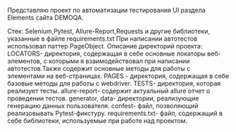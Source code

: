 Представляю проект по автоматизации тестирования UI раздела Elements сайта DEMOQA.


Стек: Selenium,Pytest, Allure-Report,Requests и другие библиотеки, указанные в файле requirements.txt
При написании автотестов использовал паттер PageObject.
Описание директорий проекта:
LOCATORS- директория, содержащая в себе основные локаторы веб-элементов, с которыми я взаимодействовал при написании автотестов.Также содержит основные методы для работы с элементами на веб-страницах.
PAGES - директория, содержащая в себе базовые методы для работы с webdriver.
TESTS- директория, которая реализует тесты.
allure-report- cодержит актуальный allure отчет о проведении тестов.
generator, data- директории, реализующие генерацию данных пользователя.
сonfest- файл, позволяющий реализовывать Pytest-фикстуру.
requirements.txt- файл, содержащий в себе библиотеки, используемые при работе над проектом.
